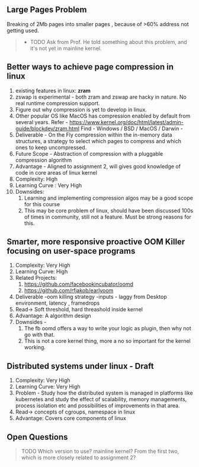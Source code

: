 ## Large Pages Problem
Breaking of 2Mb pages into smaller pages , because of >60% address not getting used.
> - TODO Ask from Prof. He told something about this problem, and it's not yet in mainline kernel.

## Better ways to achieve page compression in linux 
1. existing features in linux: **zram**
2. zswap is experimental - both zram and zswap are hacky in nature. No real runtime compression support.
3. Figure out why compression is yet to develop in linux.
4. Other popular OS like MacOS has compression enabled by default from several years.
   Refer - https://www.kernel.org/doc/html/latest/admin-guide/blockdev/zram.html
   Find - Windows / BSD / MacOS / Darwin -
5. Deliverable - On the Fly compression within the in-memory data structures, a strategy to select which pages to compress and
   which ones to keep uncompressed.
6. Future Scope - Abstraction of compression with a pluggable compression algorithm
7. Advantage - Aligned to assignment 2, will gives good knowledge of code in core areas of linux kernel
8. Complexity: High
9. Learning Curve : Very High 
10. Downsides:
    1. Learning and implementing compression algos may be a good scope for this course
    2. This may be  core problem of linux, should have been discussed 100s of times in community, still not a feature. Must 
        be strong reasons for this.
    
## Smarter, more responsive proactive OOM Killer focusing on user-space programs
1. Complexity: Very High
2. Learning Curve: High
3. Related Projects:
    1. https://github.com/facebookincubator/oomd
    2. https://github.com/rfjakob/earlyoom     
4. Deliverable -oom killing strategy -inputs - laggy from Desktop environment, latency , framedrops 
5. Read-> Soft threshold, hard threashold inside kernel
6. Advantage: A algorithm design 
7. Downsides - 
   1. The fb oomd offers a way to write your logic as plugin, then why not go with that.
   2. This is not a core kernel thing, more a no so important for the kernel working. 


## Distributed systems under linux - Draft
1. Complexity: Very High
2. Learning Curve: Very High
3. Problem - Study how the distributed system is managed in platforms like kubernetes and study the effect of scalability, memory managements, process isolation etc and possibilities of improvements in that area.
4. Read-> concepts of cgroups, namespace in linux
5. Advantage: Covers core components of linux


## Open Questions
> TODO Which version to use? mainline kernel? 
> From the first two, which is more closely related to assignment 2?

